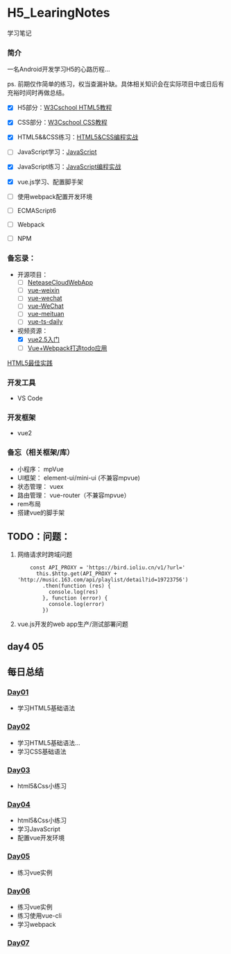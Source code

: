 # H5_LearingNotes
学习笔记

### 简介
一名Android开发学习H5的心路历程...

ps. 前期仅作简单的练习，权当查漏补缺。具体相关知识会在实际项目中或日后有充裕时间时再做总结。

- [x] H5部分：[W3Cschool HTML5教程](https://www.w3cschool.cn/html5/pso92f21.html)
- [x] CSS部分：[W3Cschool CSS教程](https://www.w3cschool.cn/css/)
- [x] HTML5&&CSS练习：[HTML5&CSS编程实战](https://www.w3cschool.cn/codecamp/list?pename=html5_and_css_camp)
- [ ] JavaScript学习：[JavaScript](https://developer.mozilla.org/zh-CN/docs/Web/JavaScript)
- [x] JavaScript练习：[JavaScript编程实战](https://www.w3cschool.cn/codecamp/list?pename=basic_javascript_camp)
- [x] vue.js学习、配置脚手架
- [ ] 使用webpack配置开发环境
- [ ] ECMAScript6
- [ ] Webpack
- [ ] NPM


### 备忘录：
- 开源项目：
    - [ ] [NeteaseCloudWebApp](https://github.com/javaSwing/NeteaseCloudWebApp)
    - [ ] [vue-weixin](https://github.com/bailichen/vue-weixin)
    - [ ] [vue-wechat](https://github.com/useryangtao/vue-wechat)
    - [ ] [vue-WeChat](https://github.com/zhaohaodang/vue-WeChat)
    - [ ] [vue-meituan](https://github.com/bxm0927/vue-meituan)
    - [ ] [vue-ts-daily](https://github.com/xiaomuzhu/vue-ts-daily)
- 视频资源：
    - [x] [vue2.5入门](https://www.imooc.com/learn/980)
    - [ ] [Vue+Webpack打造todo应用](https://www.imooc.com/learn/935)

[HTML5最佳实践](https://www.w3cschool.cn/tanzt0/af72kozt.html)

### 开发工具
- VS Code

### 开发框架
- vue2

### 备忘（相关框架/库）
- 小程序： mpVue
- UI框架： element-ui/mini-ui (不兼容mpvue)
- 状态管理： vuex
- 路由管理： vue-router（不兼容mpvue）
- rem布局
- 搭建vue的脚手架

## TODO：问题：

1. 网络请求时跨域问题
    ```
        const API_PROXY = 'https://bird.ioliu.cn/v1/?url='
          this.$http.get(API_PROXY + 'http://music.163.com/api/playlist/detail?id=19723756')
            .then(function (res) {
              console.log(res)
            }, function (error) {
              console.log(error)
            })
    ```
2. vue.js开发的web app生产/测试部署问题

day4 05
----
## 每日总结 

### [Day01](/Day01/README.md)
- 学习HTML5基础语法

### [Day02](/Day02/README.md)
- 学习HTML5基础语法...
- 学习CSS基础语法

### [Day03](/Day03/README.md)
- html5&Css小练习

### [Day04](/Day04/README.md)
- html5&Css小练习
- 学习JavaScript
- 配置vue开发环境

### [Day05](/Day05/README.md)
- 练习vue实例

### [Day06](/Day06/README.md)
- 练习vue实例
- 练习使用vue-cli
- 学习webpack

### [Day07](/Day07/README.md)

